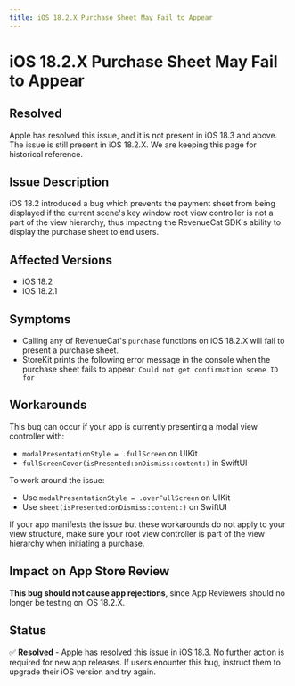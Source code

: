 ```yaml
---
title: iOS 18.2.X Purchase Sheet May Fail to Appear
---
```


# iOS 18.2.X Purchase Sheet May Fail to Appear

## Resolved
Apple has resolved this issue, and it is not present in iOS 18.3 and above. The issue is still present in iOS 18.2.X. We are keeping this page for historical reference.

## Issue Description

iOS 18.2 introduced a bug which prevents the payment sheet from being displayed if the current scene's key window root view controller is not a part of the view hierarchy, thus impacting the RevenueCat SDK's ability to display the purchase sheet to end users.

## Affected Versions

- iOS 18.2
- iOS 18.2.1

## Symptoms
- Calling any of RevenueCat's `purchase` functions on iOS 18.2.X will fail to present a purchase sheet.
- StoreKit prints the following error message in the console when the purchase sheet fails to appear: `Could not get confirmation scene ID for`

## Workarounds

This bug can occur if your app is currently presenting a modal view controller with:

- `modalPresentationStyle = .fullScreen` on UIKit
- `fullScreenCover(isPresented:onDismiss:content:)` in SwiftUI

To work around the issue:

- Use `modalPresentationStyle = .overFullScreen` on UIKit
- Use `sheet(isPresented:onDismiss:content:)` on SwiftUI

If your app manifests the issue but these workarounds do not apply to your view structure, make sure your root view controller is part of the view hierarchy when initiating a purchase.

## Impact on App Store Review

**This bug should not cause app rejections**, since App Reviewers should no longer be testing on iOS 18.2.X.

## Status

✅ **Resolved** - Apple has resolved this issue in iOS 18.3. No further action is required for new app releases. If users enounter this bug, instruct them to upgrade their iOS version and try again.
